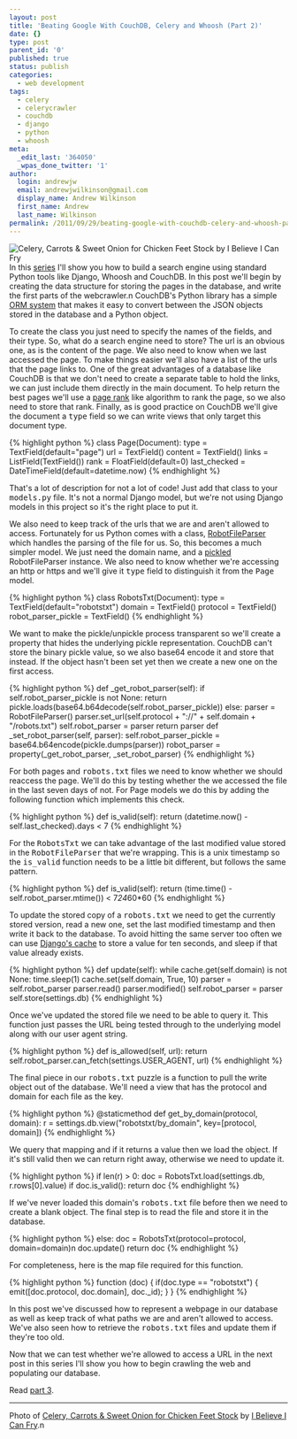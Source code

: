 ```yaml
---
layout: post
title: 'Beating Google With CouchDB, Celery and Whoosh (Part 2)'
date: {}
type: post
parent_id: '0'
published: true
status: publish
categories:
  - web development
tags:
  - celery
  - celerycrawler
  - couchdb
  - django
  - python
  - whoosh
meta:
  _edit_last: '364050'
  _wpas_done_twitter: '1'
author:
  login: andrewjw
  email: andrewjwilkinson@gmail.com
  display_name: Andrew Wilkinson
  first_name: Andrew
  last_name: Wilkinson
permalink: /2011/09/29/beating-google-with-couchdb-celery-and-whoosh-part-2/
---
```

<a href="http://www.flickr.com/photos/johnnystiletto/5226474427/"><img style="float:right;border:0;" src="{{ site.baseurl }}/assets/5226474427_90d7388bed_m.jpg" alt="Celery, Carrots &amp; Sweet Onion for Chicken Feet Stock by I Believe I Can Fry" /></a>In this <a href="http://andrewwilkinson.wordpress.com/2011/09/27/beating-google-with-couchdb-celery-and-whoosh-part-1/">series</a> I'll show you how to build a search engine using standard Python tools like Django, Whoosh and CouchDB. In this post we'll begin by creating the data structure for storing the pages in the database, and write the first parts of the webcrawler.n
CouchDB's Python library has a simple <a href="http://packages.python.org/CouchDB/mapping.html">ORM system</a> that makes it easy to convert between the JSON objects stored in the database and a Python object.

To create the class you just need to specify the names of the fields, and their type. So, what do a search engine need to store? The url is an obvious one, as is the content of the page. We also need to know when we last accessed the page. To make things easier we'll also have a list of the urls that the page links to. One of the great advantages of a database like CouchDB is that we don't need to create a separate table to hold the links, we can just include them directly in the main document. To help return the best pages we'll use a <a href="http://en.wikipedia.org/wiki/PageRank">page rank</a> like algorithm to rank the page, so we also need to store that rank. Finally, as is good practice on CouchDB we'll give the document a <tt>type</tt> field so we can write views that only target this document type.

{% highlight python %}
class Page(Document):
    type = TextField(default=&quot;page&quot;)
    url = TextField()
    content = TextField()
    links = ListField(TextField())
    rank = FloatField(default=0)
    last_checked = DateTimeField(default=datetime.now)
{% endhighlight %}

That's a lot of description for not a lot of code! Just add that class to your <tt>models.py</tt> file. It's not a normal Django model, but we're not using Django models in this project so it's the right place to put it. 

We also need to keep track of the urls that we are and aren't allowed to access. Fortunately for us Python comes with a class, <a href="http://docs.python.org/library/robotparser.html">RobotFileParser</a> which handles the parsing of the file for us. So, this becomes a much simpler model. We just need the domain name, and a <a href="http://docs.python.org/library/pickle.html">pickled</a> RobotFileParser instance. We also need to know whether we're accessing an http or https and we'll give it <tt>type</tt> field to distinguish it from the <tt>Page</tt> model.

{% highlight python %}
class RobotsTxt(Document):
    type = TextField(default=&quot;robotstxt&quot;)
    domain = TextField()
    protocol = TextField()
    robot_parser_pickle = TextField()
{% endhighlight %}

We want to make the pickle/unpickle process transparent so we'll create a property that hides the underlying pickle representation. CouchDB can't store the binary pickle value, so we also base64 encode it and store that instead. If the object hasn't been set yet then we create a new one on the first access.

{% highlight python %}
    def _get_robot_parser(self):
        if self.robot_parser_pickle is not None:
            return pickle.loads(base64.b64decode(self.robot_parser_pickle))
        else:
            parser = RobotFileParser()
            parser.set_url(self.protocol + &quot;://&quot; + self.domain + &quot;/robots.txt&quot;)
            self.robot_parser = parser
            return parser
    def _set_robot_parser(self, parser):
        self.robot_parser_pickle = base64.b64encode(pickle.dumps(parser))
    robot_parser = property(_get_robot_parser, _set_robot_parser)
{% endhighlight %}

For both pages and <tt>robots.txt</tt> files we need to know whether we should reaccess the page. We'll do this by testing whether the we accessed the file in the last seven days of not. For Page models we do this by adding the following function which implements this check.

{% highlight python %}
    def is_valid(self):
        return (datetime.now() - self.last_checked).days &lt; 7
{% endhighlight %}

For the <tt>RobotsTxt</tt> we can take advantage of the last modified value stored in the <tt>RobotFileParser</tt> that we're wrapping. This is a unix timestamp so the <tt>is_valid</tt> function needs to be a little bit different, but follows the same pattern.

{% highlight python %}
    def is_valid(self):
        return (time.time() - self.robot_parser.mtime()) &lt; 7*24*60*60
{% endhighlight %}

To update the stored copy of a <tt>robots.txt</tt> we need to get the currently stored version, read a new one, set the last modified timestamp and then write it back to the database. To avoid hitting the same server too often we can use <a href="https://docs.djangoproject.com/en/dev/topics/cache/">Django's cache</a> to store a value for ten seconds, and sleep if that value already exists.

{% highlight python %}
    def update(self):
        while cache.get(self.domain) is not None:
            time.sleep(1)
        cache.set(self.domain, True, 10)
        parser = self.robot_parser
        parser.read()
        parser.modified()
        self.robot_parser = parser
        self.store(settings.db)
{% endhighlight %}

Once we've updated the stored file we need to be able to query it. This function just passes the URL being tested through to the underlying model along with our user agent string.

{% highlight python %}
    def is_allowed(self, url):
        return self.robot_parser.can_fetch(settings.USER_AGENT, url)
{% endhighlight %}

The final piece in our <tt>robots.txt</tt> puzzle is a function to pull the write object out of the database. We'll need a view that has the protocol and domain for each file as the key.

{% highlight python %}
    @staticmethod
    def get_by_domain(protocol, domain):
        r = settings.db.view(&quot;robotstxt/by_domain&quot;, key=[protocol, domain])
{% endhighlight %}

We query that mapping and if it returns a value then we load the object. If it's still valid then we can return right away, otherwise we need to update it.

{% highlight python %}
        if len(r) &gt; 0:
            doc = RobotsTxt.load(settings.db, r.rows[0].value)
            if doc.is_valid():
                return doc
{% endhighlight %}

If we've never loaded this domain's <tt>robots.txt</tt> file before then we need to create a blank object. The final step is to read the file and store it in the database.

{% highlight python %}
        else:
            doc = RobotsTxt(protocol=protocol, domain=domain)n
        doc.update()
        return doc
{% endhighlight %}

For completeness, here is the map file required for this function.

{% highlight python %}
function (doc) {
    if(doc.type == &quot;robotstxt&quot;) {
        emit([doc.protocol, doc.domain], doc._id);
    }
}
{% endhighlight %}

In this post we've discussed how to represent a webpage in our database as well as keep track of what paths we are and aren't allowed to access. We've also seen how to retrieve the <tt>robots.txt</tt> files and update them if they're too old.

Now that we can test whether we're allowed to access a URL in the next post in this series I'll show you how to begin crawling the web and populating our database.

Read <a href="/2012/01/12/back-garden-weather-in-couchdb-part-3/">part 3</a>.

<hr />
Photo of <a href="http://www.flickr.com/photos/johnnystiletto/5226474427/">Celery, Carrots &amp; Sweet Onion for Chicken Feet Stock</a> by <a href="http://www.flickr.com/photos/johnnystiletto/">I Believe I Can Fry</a>.n
